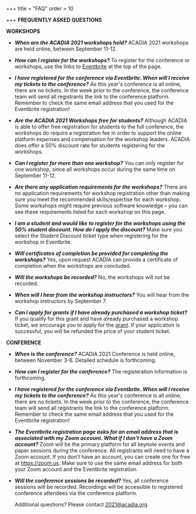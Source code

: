 +++
title = "FAQ"
order = 10

+++
**FREQUENTLY ASKED QUESTIONS**


**WORKSHOPS**

- ***When are the ACADIA 2021 workshops held?***
    ACADIA 2021 workshops are held online, between September 11-12. 

- ***How can I register for the workshops?***
    To register for the conference or workshops, use the links to [Eventbrite](https://acadia2021workshops.eventbrite.com) at the top of the page.

- ***I have registered for the conference via Eventbrite. When will I receive my tickets to the conference?***
As this year's conference is all online, there are no tickets. In the week prior to the conference, the conference team will send all registrants the link to the conference platform. Remember to check the same email address that you used for the Eventbrite registration!

- ***Are the ACADIA 2021 Workshops free for students?***
    Although ACADIA is able to offer free registration for students to the full conference, the workshops do require a registration fee in order to support the online platform expenses and compensation for the workshop leaders. ACADIA does offer a 50% discount rate for students registering for the workshops.

- ***Can I register for more than one workshop?***
    You can only register for one workshop, since all workshops occur during the same time on September 11-12.

- ***Are there any application requirements for the workshops?***
    There are no application requirements for workshop registration other than making sure you meet the recommended skills/expertise for each workshop. Some workshops might require previous software knowledge – you can see these requirements listed for each workshop on this page.

- ***I am a student and would like to register for the workshops using the 50% student discount. How do I apply the discount?***
    Make sure you select the Student Discount ticket type when registering for the workshop in Eventbrite.
 
- ***Will certificates of completion be provided for completing the workshops?***
Yes, upon request ACADIA can provide a certificate of completion when the workshops are concluded.

- ***Will the workshops be recorded?***
No, the workshops will not be recorded.

- ***When will I hear from the workshop instructors?***
You will hear from the workshop instructors by September 7.

- ***Can I apply for grants if I have already purchased a workshop ticket?*** If you qualify for this grant and have already purchased a workshop ticket, we encourage you to apply for the [grant](http://2021.acadia.org/grants/). If your application is successful, you will be refunded the price of your student ticket.


**CONFERENCE**
- ***When is the conference?***
    ACADIA 2021 Conference is held online, between November 3-6. Detailed schedule is forthcoming.

- ***How can I register for the conference?***
    The registeration information is forthcoming.

- ***I have registered for the conference via Eventbrite. When will I receive my tickets to the conference?***
    As this year's conference is all online, there are no tickets. In the week prior to the conference, the conference team will send all registrants the link to the conference platform. Remember to check the same email address that you used for the Eventbrite registration!

- ***The Eventbrite registration page asks for an email address that is associated with my Zoom account. What if I don't have a Zoom account?***
    Zoom will be the primary platform for all keynote events and paper sessions during the conference. All registrants will need to have a Zoom account. If you don't have an account, you can create one for free at https://zoom.us. Make sure to use the same email address for both your Zoom account and the Eventbrite registration.

- ***Will the conference sessions be recorded?***
    Yes, all conference sessions will be recorded. Recordings will be accessible to registered conference attendees via the conference platform.


    Additional questions? Please contact 2021@acadia.org.
